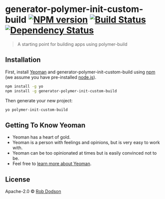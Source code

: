 # generator-polymer-init-custom-build [![NPM version][npm-image]][npm-url] [![Build Status][travis-image]][travis-url] [![Dependency Status][daviddm-image]][daviddm-url]
> A starting point for building apps using polymer-build

## Installation

First, install [Yeoman](http://yeoman.io) and generator-polymer-init-custom-build using [npm](https://www.npmjs.com/) (we assume you have pre-installed [node.js](https://nodejs.org/)).

```bash
npm install -g yo
npm install -g generator-polymer-init-custom-build
```

Then generate your new project:

```bash
yo polymer-init-custom-build
```

## Getting To Know Yeoman

 * Yeoman has a heart of gold.
 * Yeoman is a person with feelings and opinions, but is very easy to work with.
 * Yeoman can be too opinionated at times but is easily convinced not to be.
 * Feel free to [learn more about Yeoman](http://yeoman.io/).

## License

Apache-2.0 © [Rob Dodson]()


[npm-image]: https://badge.fury.io/js/generator-polymer-init-custom-build.svg
[npm-url]: https://npmjs.org/package/generator-polymer-init-custom-build
[travis-image]: https://travis-ci.org//generator-polymer-init-custom-build.svg?branch=master
[travis-url]: https://travis-ci.org//generator-polymer-init-custom-build
[daviddm-image]: https://david-dm.org//generator-polymer-init-custom-build.svg?theme=shields.io
[daviddm-url]: https://david-dm.org//generator-polymer-init-custom-build
